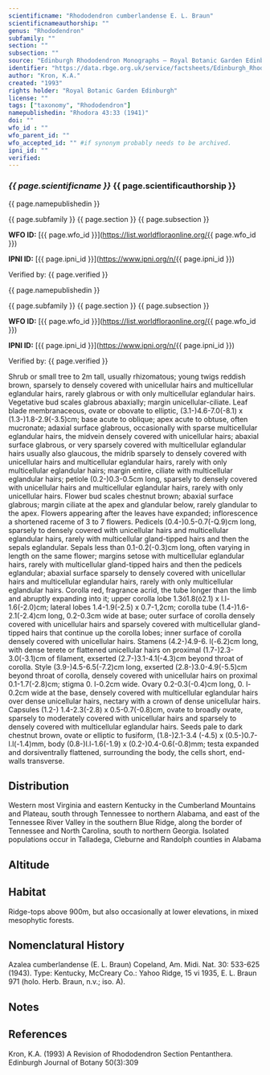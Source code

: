 ```yaml
---
scientificname: "Rhododendron cumberlandense E. L. Braun"
scientificnameauthorship: ""
genus: "Rhododendron"
subfamily: ""
section: ""
subsection: ""
source: "Edinburgh Rhododendron Monographs – Royal Botanic Garden Edinburgh"
identifier: "https://data.rbge.org.uk/service/factsheets/Edinburgh_Rhododendron_Monographs.xhtml"
author: "Kron, K.A."
created: "1993"
rights holder: "Royal Botanic Garden Edinburgh"
license: ""
tags: ["taxonomy", "Rhododendron"]
namepublishedin: "Rhodora 43:33 (1941)"
doi: ""
wfo_id : ""
wfo_parent_id: ""
wfo_accepted_id: "" #if synonym probably needs to be archived.                      
ipni_id: ""
verified:
---
```

### _{{ page.scientificname }}_ {{ page.scientificauthorship }}
 {{ page.namepublishedin }}

{{ page.subfamily }} {{ page.section }} {{ page.subsection }}

**WFO ID:** [{{ page.wfo_id }}](https://list.worldfloraonline.org/{{ page.wfo_id }})

**IPNI ID:** [{{ page.ipni_id }}](https://www.ipni.org/n/{{ page.ipni_id }})

Verified by: {{ page.verified }}

 {{ page.namepublishedin }}

{{ page.subfamily }} {{ page.section }} {{ page.subsection }}

**WFO ID:** [{{ page.wfo_id }}](https://list.worldfloraonline.org/{{ page.wfo_id }})

**IPNI ID:** [{{ page.ipni_id }}](https://www.ipni.org/n/{{ page.ipni_id }})

Verified by: {{ page.verified }}



Shrub or small tree to 2m tall, usually rhizomatous; young twigs reddish brown, sparsely to densely covered with unicellular hairs and multicellular eglandular hairs, rarely glabrous or with only multicellular eglandular hairs. Vegetative bud scales glabrous abaxially; margin unicellular-ciliate. Leaf blade membranaceous, ovate or obovate to elliptic, (3.1-)4.6-7.0(-8.1) x (1.3-)1.8-2.9(-3.5)cm; base acute to oblique; apex acute to obtuse, often mucronate; adaxial surface glabrous, occasionally with sparse multicellular eglandular hairs, the midvein densely covered with unicellular hairs; abaxial surface glabrous, or very sparsely covered with multicellular eglandular hairs usually also glaucous, the midrib sparsely to densely covered with unicellular hairs and multicellular eglandular hairs, rarely with only multicellular eglandular hairs; margin entire, ciliate with multicellular eglandular hairs; petiole (0.2-)0.3-0.5cm long, sparsely to densely covered with unicellular hairs and multicellular eglandular hairs, rarely with only unicellular hairs. Flower bud scales chestnut brown; abaxial surface glabrous; margin ciliate at the apex and glandular below, rarely glandular to the apex. Flowers appearing after the leaves have expanded; inflorescence a shortened raceme of 3 to 7 flowers. Pedicels (0.4-)0.5-0.7(-Q.9)cm long, sparsely to densely covered with unicellular hairs and multicellular eglandular hairs, rarely with multicellular gland-tipped hairs and then the sepals eglandular. Sepals less than 0.1-0.2(-0.3)cm long, often varying in length on the same flower; margins setose with multicellular eglandular hairs, rarely with multicellular gland-tipped hairs and then the pedicels eglandular; abaxial surface sparsely to densely covered with unicellular hairs and multicellular eglandular hairs, rarely with only multicellular eglandular hairs. Corolla red, fragrance acrid, the tube longer than the limb and abruptly expanding into it; upper corolla lobe 1.3ó1.8(ó2.1) x l.l-1.6(-2.0)cm; lateral lobes 1.4-1.9(-2.5) x 0.7-1,2cm; corolla tube (1.4-)1.6-2.1(-2.4)cm long, 0.2-0.3cm wide at base; outer surface of corolla densely covered with unicellular hairs and sparsely covered with multicellular gland-tipped hairs that continue up the corolla lobes; inner surface of corolla densely covered with unicellular hairs. Stamens (4.2-)4.9-6. l(-6.2)cm long, with dense terete or flattened unicellular hairs on proximal (1.7-)2.3-3.0(-3.1)cm of filament, exserted (2.7-)3.1-4.1(-4.3)cm beyond throat of corolla. Style (3.9-)4.5-6.5(-7.2)cm long, exserted (2.8-)3.0-4.9(-5.5)cm beyond throat of corolla, densely covered with unicellular hairs on proximal 0.1-1.7(-2.8)cm; stigma 0. l-0.2cm wide. Ovary 0.2-0.3(-0.4)cm long, 0. l-0.2cm wide at the base, densely covered with multicellular eglandular hairs over dense unicellular hairs, nectary with a crown of dense unicellular hairs. Capsules (1.2-) 1.4-2.3(-2.8) x 0.5-0.7(-0.8)cm, ovate to broadly ovate, sparsely to moderately covered with unicellular hairs and sparsely to densely covered with multicellular eglandular hairs. Seeds pale to dark chestnut brown, ovate or elliptic to fusiform, (1.8-)2.1-3.4 (-4.5) x (0.5-)0.7-l.l(-1.4)mm, body (0.8-)l.l-1.6(-1.9) x (0.2-)0.4-0.6(-0.8)mm; testa expanded and dorsiventrally flattened, surrounding the body, the cells short, end-walls transverse.

## Distribution
Western most Virginia and eastern Kentucky in the Cumberland Mountains and Plateau, south through Tennessee to northern Alabama, and east of the Tennessee River Valley in the southern Blue Ridge, along the border of Tennessee and North Carolina, south to northern Georgia. Isolated populations occur in Talladega, Cleburne and Randolph counties in Alabama

## Altitude


## Habitat
Ridge-tops above 900m, but also occasionally at lower elevations, in mixed mesophytic forests.

## Nomenclatural History
Azalea cumberlandense (E. L. Braun) Copeland, Am. Midi. Nat. 30: 533-625 (1943). Type: Kentucky, McCreary Co.: Yahoo Ridge, 15 vi 1935, E. L. Braun 971 (holo. Herb. Braun, n.v.; iso. A).
                       
## Notes


## References

Kron, K.A. (1993) A Revision of Rhododendron Section Pentanthera. Edinburgh Journal of Botany 50(3):309
